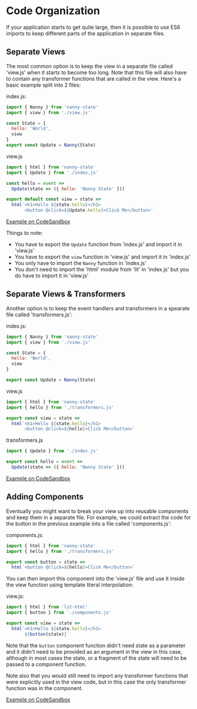 # Code Organization

If your application starts to get quite large, then it is possible to use ES6 imports to keep different parts of the application in separate files.

## Separate Views

The most common option is to keep the view in a separate file called 'view.js' when it starts to become too long. Note that this file will also have to contain any transformer functions that are called in the view. Here's a basic example split into 2 files:

index.js:
```javascript
import { Nanny } from 'nanny-state'
import { view } from './view.js'

const State = {
  hello: 'World',
  view
}
export const Update = Nanny(State)
```

view.js
```javascript
import { html } from 'nanny-state'
import { Update } from './index.js'

const hello = event => 
  Update(state => ({ hello: 'Nanny State' }))

export default const view = state => 
  html`<h1>Hello ${state.hello}</h1>
       <button @click=${Update.hello}>Click Me</button>`
```

[Example on CodeSandbox](https://codesandbox.io/s/nanny-state-import-view-9806y)

Things to note:

* You have to export the `Update` function from 'index.js' and import it in 'view.js'
* You have to export the `view` function in 'view.js' and import it in 'index.js'
* You only have to import the `Nanny` function in 'index.js'
* You don't need to import the 'html' module from 'lit' in 'index.js' but you do have to import it in 'view.js'


## Separate Views & Transformers

Another option is to keep the event handlers and transformers in a spearate file called 'transformers.js':

index.js:
```javascript
import { Nanny } from 'nanny-state'
import { view } from './view.js'

const State = {
  hello: 'World',
  view
}

export const Update = Nanny(State)
```

view.js
```javascript
import { html } from 'nanny-state'
import { hello } from './transformers.js'

export const view = state => 
  html`<h1>Hello ${state.hello}</h1>
       <button @click=${hello}>Click Me</button>`
```

transformers.js
```javascript
import { Update } from './index.js'

export const hello = event => 
  Update(state => ({ hello: 'Nanny State' }))
```

[Example on CodeSandbox](https://codesandbox.io/s/nanny-state-imports-3wj2f)

## Adding Components

Eventually you might want to break your view up into reusable components and keep them in a separate file. For example, we could extract the code for the button in the previous example into a file called 'components.js':

components.js:
```javascript
import { html } from 'nanny-state'
import { hello } from './transformers.js'

export const button = state => 
  html`<button @click=${hello}>Click Me</button>`
```

You can then import this component into the 'view.js' file and use it inside the view function using template literal interpolation:

view.js:
```javascript
import { html } from 'lit-html'
import { button } from './components.js'

export const view = state => 
  html`<h1>Hello ${state.hello}</h1>
       ${button(state)}`
```

Note that the `button` component function didn't need state as a parameter and it didn't need to be provided as an argument in the view in this case, although in most cases the state, or a fragment of the state will need to be passed to a component function.

Note also that you would still need to import any transformer functions that were explicitly used in the view code, but in this case the only transformer function was in the component.

[Example on CodeSandbox](https://codesandbox.io/s/nanny-state-import-view-and-transformers-with-component-g1f8r)